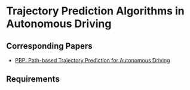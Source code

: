 # Trajectory Prediction Algorithms in Autonomous Driving

## Corresponding Papers

- [PBP: Path-based Trajectory Prediction for Autonomous Driving](https://ieeexplore.ieee.org/abstract/document/10610610/)

## Requirements

